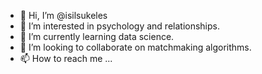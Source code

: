 - 👋 Hi, I’m @isilsukeles
- 👀 I’m interested in psychology and relationships.
- 🌱 I’m currently learning data science.
- 💞️ I’m looking to collaborate on matchmaking algorithms.
- 📫 How to reach me ...

<!---
isilsukeles/isilsukeles is a ✨ special ✨ repository because its `README.md` (this file) appears on your GitHub profile.
You can click the Preview link to take a look at your changes.
--->
